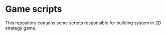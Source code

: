 # Game scripts
This repository contains some scripts responsible for building system in 2D strategy game.  
